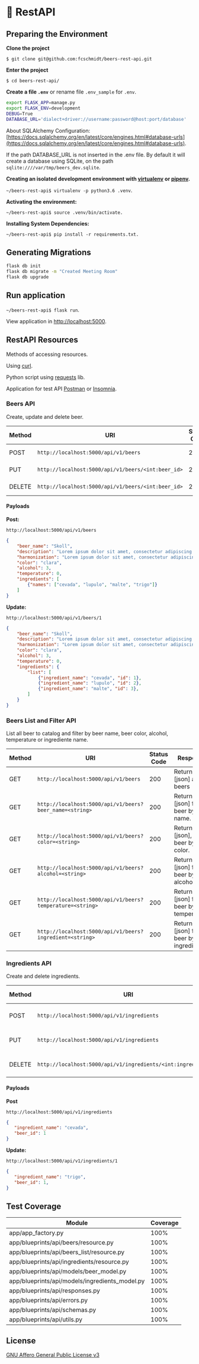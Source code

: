# :beers: RestAPI


## Preparing the Environment

**Clone the project**

`$ git clone git@github.com:fcschmidt/beers-rest-api.git`

**Enter the project**

`$ cd beers-rest-api/`

**Create a file `.env`** or rename file `.env_sample` for `.env`.

```bash
export FLASK_APP=manage.py
export FLASK_ENV=development
DEBUG=True
DATABASE_URL='dialect+driver://username:password@host:port/database'
```

About SQLAlchemy Configuration: [https://docs.sqlalchemy.org/en/latest/core/engines.html#database-urls](https://docs.sqlalchemy.org/en/latest/core/engines.html#database-urls).

If the path DATABASE_URL is not inserted in the .env file. By default it will create a database using SQLite, on the path `sqlite:////var/tmp/beers_dev.sqlite`.

**Creating an isolated development environment with [virtualenv](https://virtualenv.pypa.io/en/latest/) or [pipenv](https://pipenv.readthedocs.io/en/latest/).**

`~/beers-rest-api$ virtualenv -p python3.6 .venv`.


**Activating the environment:**

`~/beers-rest-api$ source .venv/bin/activate.`

**Installing System Dependencies:**

`~/beers-rest-api$ pip install -r requirements.txt.`

## Generating Migrations

```bash
flask db init
flask db migrate -m "Created Meeting Room"
flask db upgrade
```

## Run application

`~/beers-rest-api$ flask run`.

View application in [http://localhost:5000](http://localhost:5000/).


## RestAPI Resources

Methods of accessing resources.

Using [curl](https://curl.haxx.se/).

Python script using [requests](http://docs.python-requests.org/en/master/) lib.

Application for test API [Postman](http://docs.python-requests.org/en/master/) or [Insomnia](https://insomnia.rest/?utm_content=bufferd23bb&utm_medium=social&utm_source=twitter.com&utm_campaign=buffer).

### Beers API

Create, update and delete beer.

|Method|URI|Status Code|Response|
|-------|-------|-------|-------|
|POST|`http://localhost:5000/api/v1/beers`|201|Beer create successfully!|
|PUT|`http://localhost:5000/api/v1/beers/<int:beer_id>`|200|Beer update successfully!|
|DELETE|`http://localhost:5000/api/v1/beers/<int:beer_id>`|202|Beer delete successfully!|


#### Payloads

**Post:**

`http://localhost:5000/api/v1/beers`

```json
{
    "beer_name": "Skoll",
    "description": "Lorem ipsum dolor sit amet, consectetur adipiscing elit. Integer varius quis ante nec.",
    "harmonization": "Lorem ipsum dolor sit amet, consectetur adipiscing elit. Integer varius quis ante nec.",
    "color": "clara",
    "alcohol": 3,
    "temperature": 0,
    "ingredients": [
        {"names": ["cevada", "lupulo", "malte", "trigo"]}
    ]
}
```

**Update:**

`http://localhost:5000/api/v1/beers/1`

```json
{
    "beer_name": "Skoll",
    "description": "Lorem ipsum dolor sit amet, consectetur adipiscing elit. Integer varius quis ante nec.",
    "harmonization": "Lorem ipsum dolor sit amet, consectetur adipiscing elit. Integer varius quis ante nec.",
    "color": "clara",
    "alcohol": 3,
    "temperature": 0,
    "ingredients": {
        "list": [
            {"ingredient_name": "cevada", "id": 1},
            {"ingredient_name": "lupulo", "id": 2},
            {"ingredient_name": "malte", "id": 3},
        ]
    }
}
```


### Beers List and Filter API

List all beer to catalog and filter by beer name, beer color, alcohol, temperature or ingrediente name.


|Method|URI|Status Code|Response|
|-------|-------|-------|-------|
|GET|`http://localhost:5000/api/v1/beers`|200|Return [json] all beers|
|GET|`http://localhost:5000/api/v1/beers?beer_name=<string>`|200|Return [json] filter beer by beer name.|
|GET|`http://localhost:5000/api/v1/beers?color=<string>`|200|Return [json], filter beer by color.|
|GET|`http://localhost:5000/api/v1/beers?alcohol=<string>`|200|Return [json] filter beer by alcohol.|
|GET|`http://localhost:5000/api/v1/beers?temperature=<string>`|200|Return [json] filter beer by temperature.|
|GET|`http://localhost:5000/api/v1/beers?ingredient=<string>`|200|Return [json] filter beer by ingredient.|


### Ingredients API

Create and delete ingredients.

|Method|URI|Status Code|Response|
|-------|-------|-------|-------|
|POST|`http://localhost:5000/api/v1/ingredients`|201|Ingredients create successfully!|
|PUT|`http://localhost:5000/api/v1/ingredients`|200|Ingredients update successfully!|
|DELETE|`http://localhost:5000/api/v1/ingredients/<int:ingredient_id>`|202|Ingredients delete successfully!|


#### Payloads

**Post**

`http://localhost:5000/api/v1/ingredients`

```json
{
   "ingredient_name": "cevada",
   "beer_id": 1
}
```

**Update:**

`http://localhost:5000/api/v1/ingredients/1`

```json
{
   "ingredient_name": "trigo",
   "beer_id": 1,
}
```

## Test Coverage

|Module|Coverage|
|-------|-------|
|app/app_factory.py|100%|
|app/blueprints/api/beers/resource.py|100%|
|app/blueprints/api/beers_list/resource.py|100%|
|app/blueprints/api/ingredients/resource.py|100%|
|app/blueprints/api/models/beer_model.py|100%|
|app/blueprints/api/models/ingredients_model.py|100%|
|app/blueprints/api/responses.py|100%|
|app/blueprints/api/errors.py|100%|
|app/blueprints/api/schemas.py|100%|
|app/blueprints/api/utils.py|100%|


## License
[GNU Affero General Public License v3](https://www.gnu.org/licenses/agpl-3.0.en.html)
